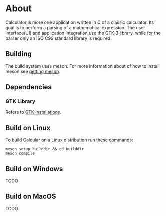 # About

Calculator is more one application written in C of a classic calculator. Its goal
is to perform a parsing of a mathematical expression. The user interface(UI) and
application integration use the GTK-3 library, while for the parser only an ISO C99
standard library is required.

## Building

The build system uses meson. For more information about of how to install meson see
[getting meson](https://mesonbuild.com/Getting-meson.html).

## Dependencies

### GTK Library

Refers to [GTK Installations](https://www.gtk.org/docs/installations/).

## Build on Linux

To build Calcular on a Linux distribution run these commands:

```shell
meson setup builddir && cd builddir
meson compile
```

## Build on Windows

TODO

## Build on MacOS

TODO
